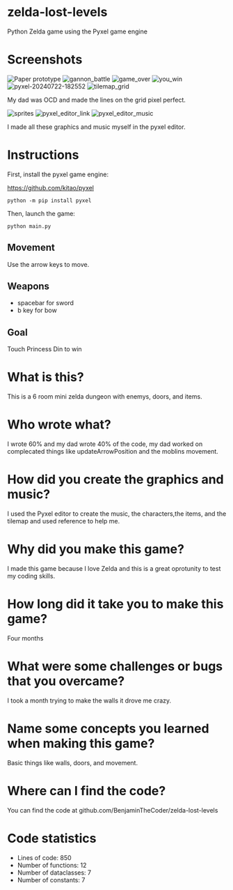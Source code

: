 # zelda-lost-levels

Python Zelda game using the Pyxel game engine

# Screenshots

![Paper prototype](screenshots/paper_prototype.jpg)
![gannon_battle](screenshots/gannon_battle.gif)
![game_over](screenshots/game_over.png)
![you_win](screenshots/you_win.png)
![pyxel-20240722-182552](screenshots/pyxel-20240722-182552.png)
![tilemap_grid](screenshots/tilemap_grid.png)

My dad was OCD and made the lines on the grid pixel perfect.

![sprites](screenshots/sprites.png)
![pyxel_editor_link](screenshots/pyxel_editor_link.png)
![pyxel_editor_music](screenshots/pyxel_editor_music.png)

I made all these graphics and music myself in the pyxel editor.

# Instructions

First, install the pyxel game engine:

https://github.com/kitao/pyxel

```
python -m pip install pyxel
```

Then, launch the game:

```
python main.py
```

## Movement

Use the arrow keys to move.

## Weapons

- spacebar for sword
- b key for bow

## Goal

Touch Princess Din to win

# What is this?

This is a 6 room mini zelda dungeon with enemys, doors, and items.

# Who wrote what?

 I wrote 60% and my dad wrote 40% of the code, my dad worked on complecated things like updateArrowPosition and the moblins movement.

# How did you create the graphics and music?

I used the Pyxel editor to create the music, the characters,the items, and the tilemap and used reference to help me.

# Why did you make this game?

I made this game because I love Zelda and this is a great oprotunity to test my coding skills.

# How long did it take you to make this game?

Four months

# What were some challenges or bugs that you overcame?

I took a month trying to make the walls it drove me crazy.

# Name some concepts you learned when making this game?

Basic things like walls, doors, and movement.

# Where can I find the code?

You can find the code at github.com/BenjaminTheCoder/zelda-lost-levels

# Code statistics

- Lines of code: 850
- Number of functions: 12
- Number of dataclasses: 7 
- Number of constants: 7






